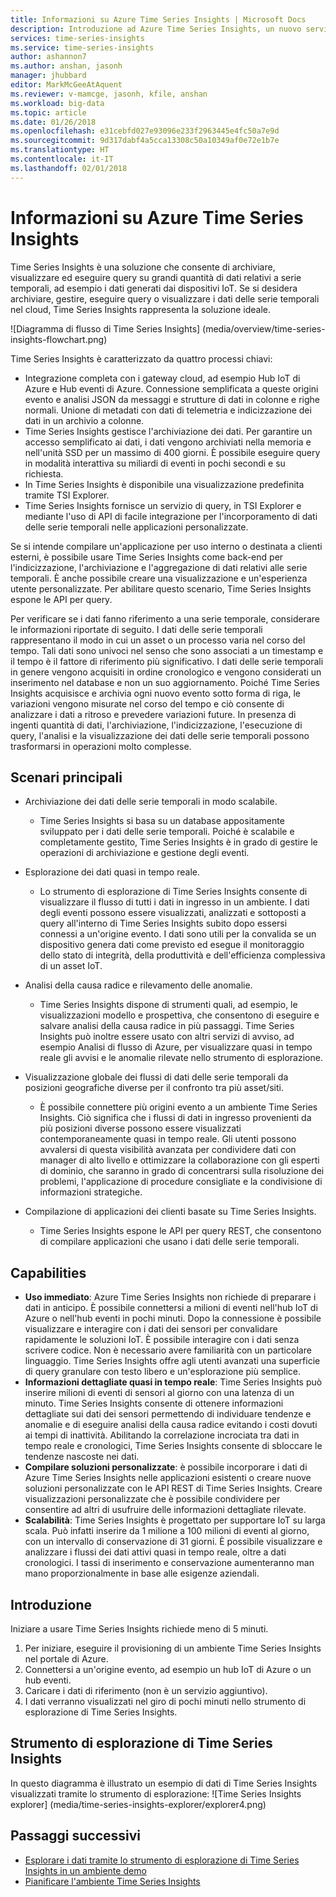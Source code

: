 ```yaml
---
title: Informazioni su Azure Time Series Insights | Microsoft Docs
description: Introduzione ad Azure Time Series Insights, un nuovo servizio per le soluzioni IoT e di analisi dei dati delle serie temporali
services: time-series-insights
ms.service: time-series-insights
author: ashannon7
ms.author: anshan, jasonh
manager: jhubbard
editor: MarkMcGeeAtAquent
ms.reviewer: v-mamcge, jasonh, kfile, anshan
ms.workload: big-data
ms.topic: article
ms.date: 01/26/2018
ms.openlocfilehash: e31cebfd027e93096e233f2963445e4fc50a7e9d
ms.sourcegitcommit: 9d317dabf4a5cca13308c50a10349af0e72e1b7e
ms.translationtype: HT
ms.contentlocale: it-IT
ms.lasthandoff: 02/01/2018
---
```

# <a name="what-is-azure-time-series-insights"></a>Informazioni su Azure Time Series Insights

Time Series Insights è una soluzione che consente di archiviare, visualizzare ed eseguire query su grandi quantità di dati relativi a serie temporali, ad esempio i dati generati dai dispositivi IoT.  Se si desidera archiviare, gestire, eseguire query o visualizzare i dati delle serie temporali nel cloud, Time Series Insights rappresenta la soluzione ideale.  

![Diagramma di flusso di Time Series Insights] (media/overview/time-series-insights-flowchart.png)

Time Series Insights è caratterizzato da quattro processi chiavi:

- Integrazione completa con i gateway cloud, ad esempio Hub IoT di Azure e Hub eventi di Azure. Connessione semplificata a queste origini evento e analisi JSON da messaggi e strutture di dati in colonne e righe normali. Unione di metadati con dati di telemetria e indicizzazione dei dati in un archivio a colonne.
- Time Series Insights gestisce l'archiviazione dei dati. Per garantire un accesso semplificato ai dati, i dati vengono archiviati nella memoria e nell'unità SSD per un massimo di 400 giorni. È possibile eseguire query in modalità interattiva su miliardi di eventi in pochi secondi e su richiesta.
- In Time Series Insights è disponibile una visualizzazione predefinita tramite TSI Explorer.  
- Time Series Insights fornisce un servizio di query, in TSI Explorer e mediante l'uso di API di facile integrazione per l'incorporamento di dati delle serie temporali nelle applicazioni personalizzate.  

Se si intende compilare un'applicazione per uso interno o destinata a clienti esterni, è possibile usare Time Series Insights come back-end per l'indicizzazione, l'archiviazione e l'aggregazione di dati relativi alle serie temporali. È anche possibile creare una visualizzazione e un'esperienza utente personalizzate.  Per abilitare questo scenario, Time Series Insights espone le API per query.  

Per verificare se i dati fanno riferimento a una serie temporale, considerare le informazioni riportate di seguito.  I dati delle serie temporali rappresentano il modo in cui un asset o un processo varia nel corso del tempo.  Tali dati sono univoci nel senso che sono associati a un timestamp e il tempo è il fattore di riferimento più significativo.  I dati delle serie temporali in genere vengono acquisiti in ordine cronologico e vengono considerati un inserimento nel database e non un suo aggiornamento.  Poiché Time Series Insights acquisisce e archivia ogni nuovo evento sotto forma di riga, le variazioni vengono misurate nel corso del tempo e ciò consente di analizzare i dati a ritroso e prevedere variazioni future.  In presenza di ingenti quantità di dati, l'archiviazione, l'indicizzazione, l'esecuzione di query, l'analisi e la visualizzazione dei dati delle serie temporali possono trasformarsi in operazioni molto complesse.  

## <a name="primary-scenarios"></a>Scenari principali

- Archiviazione dei dati delle serie temporali in modo scalabile.  
  - Time Series Insights si basa su un database appositamente sviluppato per i dati delle serie temporali.  Poiché è scalabile e completamente gestito, Time Series Insights è in grado di gestire le operazioni di archiviazione e gestione degli eventi.

- Esplorazione dei dati quasi in tempo reale.  
  - Lo strumento di esplorazione di Time Series Insights consente di visualizzare il flusso di tutti i dati in ingresso in un ambiente.  I dati degli eventi possono essere visualizzati, analizzati e sottoposti a query all'interno di Time Series Insights subito dopo essersi connessi a un'origine evento.  I dati sono utili per la convalida se un dispositivo genera dati come previsto ed esegue il monitoraggio dello stato di integrità, della produttività e dell'efficienza complessiva di un asset IoT.  

- Analisi della causa radice e rilevamento delle anomalie.
  - Time Series Insights dispone di strumenti quali, ad esempio, le visualizzazioni modello e prospettiva, che consentono di eseguire e salvare analisi della causa radice in più passaggi.  Time Series Insights può inoltre essere usato con altri servizi di avviso, ad esempio Analisi di flusso di Azure, per visualizzare quasi in tempo reale gli avvisi e le anomalie rilevate nello strumento di esplorazione.  

- Visualizzazione globale dei flussi di dati delle serie temporali da posizioni geografiche diverse per il confronto tra più asset/siti.
  - È possibile connettere più origini evento a un ambiente Time Series Insights.  Ciò significa che i flussi di dati in ingresso provenienti da più posizioni diverse possono essere visualizzati contemporaneamente quasi in tempo reale.  Gli utenti possono avvalersi di questa visibilità avanzata per condividere dati con manager di alto livello e ottimizzare la collaborazione con gli esperti di dominio, che saranno in grado di concentrarsi sulla risoluzione dei problemi, l'applicazione di procedure consigliate e la condivisione di informazioni strategiche.

- Compilazione di applicazioni dei clienti basate su Time Series Insights. 
  - Time Series Insights espone le API per query REST, che consentono di compilare applicazioni che usano i dati delle serie temporali.

## <a name="capabilities"></a>Capabilities

- **Uso immediato**: Azure Time Series Insights non richiede di preparare i dati in anticipo. È possibile connettersi a milioni di eventi nell'hub IoT di Azure o nell'hub eventi in pochi minuti. Dopo la connessione è possibile visualizzare e interagire con i dati dei sensori per convalidare rapidamente le soluzioni IoT. È possibile interagire con i dati senza scrivere codice.
Non è necessario avere familiarità con un particolare linguaggio. Time Series Insights offre agli utenti avanzati una superficie di query granulare con testo libero e un'esplorazione più semplice.
- **Informazioni dettagliate quasi in tempo reale**: Time Series Insights può inserire milioni di eventi di sensori al giorno con una latenza di un minuto. Time Series Insights consente di ottenere informazioni dettagliate sui dati dei sensori permettendo di individuare tendenze e anomalie e di eseguire analisi della causa radice evitando i costi dovuti ai tempi di inattività. Abilitando la correlazione incrociata tra dati in tempo reale e cronologici, Time Series Insights consente di sbloccare le tendenze nascoste nei dati.
- **Compilare soluzioni personalizzate**: è possibile incorporare i dati di Azure Time Series Insights nelle applicazioni esistenti o creare nuove soluzioni personalizzate con le API REST di Time Series Insights. Creare visualizzazioni personalizzate che è possibile condividere per consentire ad altri di usufruire delle informazioni dettagliate rilevate.
- **Scalabilità**: Time Series Insights è progettato per supportare IoT su larga scala. Può infatti inserire da 1 milione a 100 milioni di eventi al giorno, con un intervallo di conservazione di 31 giorni. È possibile visualizzare e analizzare i flussi dei dati attivi quasi in tempo reale, oltre a dati cronologici. I tassi di inserimento e conservazione aumenteranno man mano proporzionalmente in base alle esigenze aziendali.

## <a name="getting-started"></a>Introduzione
Iniziare a usare Time Series Insights richiede meno di 5 minuti. 

1.  Per iniziare, eseguire il provisioning di un ambiente Time Series Insights nel portale di Azure. 
2.  Connettersi a un'origine evento, ad esempio un hub IoT di Azure o un hub eventi.  
3.  Caricare i dati di riferimento (non è un servizio aggiuntivo).
4.  I dati verranno visualizzati nel giro di pochi minuti nello strumento di esplorazione di Time Series Insights.

## <a name="time-series-insights-explorer"></a>Strumento di esplorazione di Time Series Insights
In questo diagramma è illustrato un esempio di dati di Time Series Insights visualizzati tramite lo strumento di esplorazione: ![Time Series Insights explorer] (media/time-series-insights-explorer/explorer4.png)

## <a name="next-steps"></a>Passaggi successivi
 - [Esplorare i dati tramite lo strumento di esplorazione di Time Series Insights in un ambiente demo](./time-series-quickstart.md)
 - [Pianificare l'ambiente Time Series Insights](time-series-insights-environment-planning.md)

